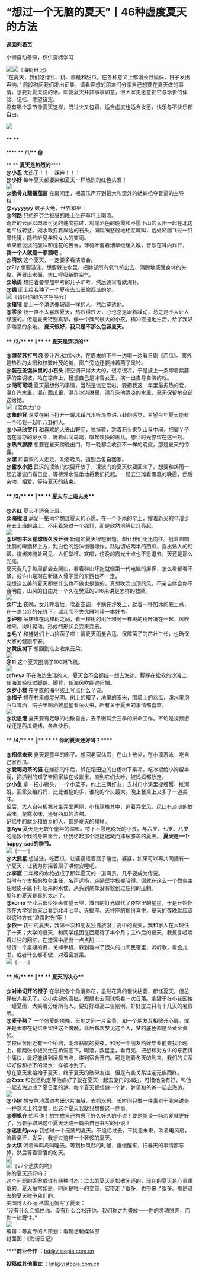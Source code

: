 # “想过一个无脑的夏天”丨46种虚度夏天的方法

[**返回列表页**](/gzh/看理想)

小懒自动备份，仅供查阅学习

![](https://mmbiz.qpic.cn/mmbiz_png/aP7vrTpXJxRA0ViaNRqia18YGj5LgX4VSibTFXfBlkXZakYUA8yBkEQYYmpmDmxH0IZyeY4oUcOiabiaj1PywxF6StQ/640?wx_fmt=png)![](https://mmbiz.qpic.cn/mmbiz_jpg/aP7vrTpXJxTfYrgq2nIzwfMgAMy4dcdCPPEjKmBib43NlfG1iaBicaywNSiccQIaQDtXYkp8icXZGP9RMYEQjOAU4NA/640?wx_fmt=jpeg&from;=appmsg)《海街日记》  
“在夏天，我们吃绿豆、桃、樱桃和甜瓜。在各种意义上都漫长且愉快，日子发出声响。”
前段时间我们发出征集，请看理想的朋友们分享自己想要在夏天做的事情，想要对夏天说的话。即便夏天并非事事如意，但大家更愿意把它与珍贵的体验、记忆、愿望锚定。  
没有哪个季节像夏天这样，既过火又包容，适合虚度也适合发愿，快乐与不快乐都自由。  
  
![](https://mmbiz.qpic.cn/mmbiz_png/aP7vrTpXJxRA0ViaNRqia18YGj5LgX4VSibyicaNpfZMjSJFGHr85glQV0UvxPDGJ30TMHYUPnUHgbYyqpCwF83EGw/640?wx_fmt=png)

####  ** **  
**** ** **/1/**** **🌞**

 ** ** **夏天是热烈的******  
 **@小忍** 太热了！！！裸奔！！！  
 **@小好** 每年夏天都要染和夏天一样热烈的红色头发！  
![](https://mmbiz.qpic.cn/mmbiz_jpg/aP7vrTpXJxTfYrgq2nIzwfMgAMy4dcdCUk4iayE3ia3iaPbJwpJCWyqHu3rMdAib7onqYdjFEQgAHBculK7yrEFOFg/640?wx_fmt=jpeg&from;=appmsg)  
 **@脆骨丸蘸番茄酱** 在房间里，把音乐声开到最大和窗外的蟋蟀抢夺音量的主导权！  
 **@xyyyyyy** 蚊子灭绝，世界和平！  
 **@阿路** 只想在芬兰极昼的晚上坐在草坪上喝酒。  
奇异的云层以肉眼可见的速度掠过，鸡尾酒色的晚霞和不愿下山的太阳一起在北边地平线转悠。湖水戏耍着岸边的石头，海鸥嗔怒般地相互喊叫，远处湖面飞过一只摩托艇，隐约听见年轻女人的笑闹。  
苹果酒淡淡的酸味和槐花的苦香，薄荷叶混着烟草缓缓入喉，音乐在耳内炸开， **我一个人就是一家酒吧** 。  
**@清欢** 这个夏天，一定要多看演唱会。  
 **@Fly** 想要游泳，想要躲进水里，把肺部所有氧气挤出去，清醒地感受身体的失控，再冒出水面，大口呼吸新鲜空气。  
 **@缘周** 想陪着要参加中考的儿子旷考，然后通宵看欧洲杯。  
 **@锦** 闰土给我种了一个夏夜去瓜田偷西瓜的梦。  
![](https://mmbiz.qpic.cn/mmbiz_jpg/aP7vrTpXJxTfYrgq2nIzwfMgAMy4dcdCkb68xqOotDwPUia9HiaowRnjQy6E4GnkW2FZxfmice16JU2eNnlnneicHg/640?wx_fmt=jpeg&from;=appmsg)《请以你的名字呼唤我》  
 **@猪猪** 爱上一个清透像玻璃一样的人，然后穿透他。  
 **@零余**
我一直不太喜欢夏天，热烈得过火，心也总是跟着躁动，总之是不大让人舒服的。但是夏天特别真挚，像一个脾气很大的小孩，横冲直撞地生活，给了我好多喘息的余地。
**夏天很好，我只是不那么包容夏天。**  

####  ** **/2/**** ** **🍃**** ** **夏天是清凉的****

  
 **@薄荷苏打气泡** 姜汁汽水加冰块，在周末的下午一边喝一边看日剧《西瓜》。窗外是热烈的太阳和枝繁叶茂的树，窗户旁边还要挂着燕子风铃。  
 **@装在圣诞袜里的小石头** 把空调开得大大的，很凉很凉。于是披上一条印着紫藤萝的空调被，站在凉席上，畅想自己是冰雪女王，演一出自导自演的戏。  
 **@胡可可颂**
夏天最想做的事情，当然是谈恋爱啦。要把我这一年里最炙热的爱，混在汽水里，混在西瓜里，混在冰淇淋里，混在泳池清凉的水里，毫无保留地全部送给她。  
![](https://mmbiz.qpic.cn/mmbiz_png/UP4mWEf5RM1b2yFaLF5RfXXRExf0hzUibiaBhYeGrHUAoL5Op9vm7OsltYWeOsuA8dcGjB0TI3vOtGRTExlRdiaqw/640?&wx;_fmt=png)《蓝色大门》  
 **@象的背** 享受在树下打开一罐冰镇汽水听鸟类讲八卦的感觉，希望今年夏天能有一个和我一起听八卦的人。  
 **@小马欣赏月** 和喜欢的人去山野间，脱掉鞋，跳着石头来到山泉中间，把脚丫子泡在清凉的泉水中，听着山间鸟鸣，唱起欢快的歌儿，想让时光停留在这一刻。  
 **@热气滕滕** 想要在夏天傍晚出门，每一晚都会收获不一样的晚霞，那是夏天的惊喜。  
 **@潔** 和喜欢的人走走，吹着晚风，道别后各自回家。  
 **@露水小肥**
武汉的凌波门快要开放了，凌波门的夏天快要回来了。想要和胡雨一起去凌波门看日出，等待湖水温柔地将我们托起。一起去江滩看愚蠢的晚霞，然后亲吻，相爱，等待夏天的结束。  

####  ** **/3/**** ** **👋**** ** **夏天与上班无关****

  
 **@齐红** 夏天不适合上班。  
 **@海椒油** 满足一把雨伞想过夏天的心愿。在一个下雨的早上，撑着新买的伞漫步在去上班的路上，不用着急过一个绿灯，而是欣然地等红灯亮起。  
![](https://mmbiz.qpic.cn/mmbiz_jpg/aP7vrTpXJxTfYrgq2nIzwfMgAMy4dcdCxhml26IibkKoTUPia5ciaGpzKlV5dDOqAJ7R86RISrX6AVl8DUYNwp6vQ/640?wx_fmt=jpeg&from;=appmsg)  
 **@理想主义星球很久没开张**
新疆的夏天很短很短，却让我们无比向往。挺着圆圆肚腩的啤酒杯上方，乳白色的泡沫慢慢爆炸。路边切成两半的西瓜，露出诱人的红瓤。烧烤摊随处可见，人们举杯、欢唱，傍晚的霞光十点也不愿退去，天还是那么光亮。  
夏天我几乎每周都会去爬山，看着群山环抱就像第一代电脑的屏保，怎么看都看不够，或许山是刻在新疆人骨子里的东西也不一定。  
我想这么美的夏天即使什么也不做也是美的。真想吹吹山顶的风，不亲自体会你不会明白，山风的自由对一个久在樊笼的996来讲是怎样的救赎。  
![](https://mmbiz.qpic.cn/mmbiz_jpg/aP7vrTpXJxTfYrgq2nIzwfMgAMy4dcdC3uyVjzdghFIUz51OFTBl55JJ85tRpKPukGpeZ1GoORCyZYTUmbO0GQ/640?wx_fmt=jpeg&from;=appmsg)  
 **@广土** 夜晚，女儿睡着后，吹着空调，平躺在沙发上，就着一杯加冰的威士忌，在一盏台灯的光线下，温润而不失优雅地读一本好书。  
 **@钟晓** 吊床绑在两棵树之间，看一棵树的树叶和另一棵树的树叶凑在一起，风吹过来，树叶晃动，形成的形状会变来变去。  
 **@毛丫** 和娃娃们上山捡菌子啦！请夏天雨量合适，保障菌子的茁壮生长，也确保大家的健康平安。  
 **@黄皮树下** 想回到岛上收集云朵。  
![](https://mmbiz.qpic.cn/mmbiz_jpg/aP7vrTpXJxTfYrgq2nIzwfMgAMy4dcdCj3vQsqUQDn0RvNn6h4TRBSEiaqibWfTKEJibj75u4Dkib3iaib4HnlspHMtQ/640?wx_fmt=jpeg&from;=appmsg)  
 **@11** 这个夏天圈满了100架飞机。  
![](https://mmbiz.qpic.cn/mmbiz_jpg/aP7vrTpXJxTfYrgq2nIzwfMgAMy4dcdCo6odPJMgcssOZXT3DH8czJnqJ0PWJQiaSYicHM3HqntkiaunsVtqqHxLQ/640?wx_fmt=jpeg&from;=appmsg)  
 **@freya** 不在海边生活的人，夏天会不会都统一想去海边。脚踩在松软的沙滩上，任海浪轻抚过脚踝、脚背，任海风吹翻遮阳帽。  
 **@罗小糕** 在平直的海平线上写点什么？诗。  
 **@梅子** 想在村里虚度光阴。树上的知了，地里的玉米，围墙上的丝瓜，溪水里泡西瓜啤酒，院子里喝酒数星星看萤火虫，所有关于夏天的事情都喜欢。  
![](https://mmbiz.qpic.cn/mmbiz_jpg/aP7vrTpXJxTfYrgq2nIzwfMgAMy4dcdCLduFaDibibWeCsgEsNdUr6yB8iao1fDDAU9ZQeIgGKxvegAxxfZpHUCRQ/640?wx_fmt=jpeg&from;=appmsg)  
 **@沈思港** 夏天要有足够的松散自由，去平衡其余三季的拼命工作。不论是视频游戏还是西瓜烧烤，各自快乐。  

####  ** **/4/**** ** **🌻**** ** ** **你的夏天还好吗？******

  
 **@相信未来** 夏天是童年的影子。想回老家休假，在山上散步，在小溪游泳，吃自己家西瓜。  
 **@爱喝奶茶的猫** 在燥热的午后，躲在稻田边的白杨树下乘凉，吃冰棍给小狗留半截，把抓到的知了带回家放在蚊帐里，直到它们太吵，被妈妈都放走。  
 **@小鱼** 拿一把小锄头，一个小篮子，约上三俩好友，去村口小溪里捉螃蟹、挖河蜆。回家交给妈妈，比比谁挖的多，谁挖的个头最大。晚上餐桌上又多了一道美味。  
饭后，大人自带板凳分坐弄堂两侧，小孩穿梭其中，追着弄堂风，风口有淡淡的蚊香味，花露水味，还有西瓜的清甜。  
记忆中的故乡和故乡的人，都是夏天的模样。  
 **@Ayu** 夏天是无数个童年的缩影。楼下不愿吃晚饭的小孩，与六岁、七岁、八岁的无数个我的身影重合，让我忆起那个因捉迷藏而摔破膝盖的夏天。
**夏天是一个happy-sad的季节。**  
![](https://mmbiz.qpic.cn/mmbiz_png/UP4mWEf5RM1b2yFaLF5RfXXRExf0hzUibzz6EgL4bnOA2iapOI9p6wFB4zW1p5Kkpib3gbpG513sHLGWdENkn3ztw/640?&wx;_fmt=png)《一一》  
 **@大熊星** 想游泳，吃西瓜，让婆婆摇着扇子睡觉。婆婆，如果可以再共同拥有一个夏天，让我为你摇着扇子哄你安睡吧。  
 **@李厘** 二年级的水枪战成了那年夏天的一道风景，几乎要成为传说。  
当时有个古板的教务主任，名声远扬，连隔壁学校都晓得。偏就在这么一个教务主任眼皮子底下打起来的水仗，从头到尾却没有收到过任何的压制。  
那年的夏天是真的太热了。  
 **@komo**
毕业后很少抬头仰望天空，城市的灯光取代了夜空里的星星，于是开始怀念在大学宿舍天台看到北斗七星、天蝎座、天秤座的那份喜悦，夏天的夜晚就应该以这种方式“浪费时光”啊！  
 **@依一**
初中的夏天，我第一次和朋友独自旅游；高中的夏天，我和家人在大理住了十天；大学的夏天，和同学组团在西藏待了半个月；工作后的夏天，我反复咀嚼着过往的回忆，在渣滓中品出一点点甜……  
想请一个星期的假，关掉手机，躲到看中了很久的山间民宿里，听听歌，看会儿书，或者什么都不做，对着窗发呆。  
![](https://mmbiz.qpic.cn/mmbiz_jpg/aP7vrTpXJxTfYrgq2nIzwfMgAMy4dcdCfibqiapMxstEyY2DsUsDiciauX7rjrTiaDbAYD8dIFOmRGydBLpKiaeXxYqA/640?wx_fmt=jpeg&from;=appmsg)《一一》  

####  ** **/5/**** ** **🦋**** ** **夏天的决心****

  
 **@对半切开的橙子**
在学校各个角落养花，虽然花真的很快枯萎，都怪夏天，但总算被人看见了。吃小卖部的雪糍，跟朋友去网球场看一次日落。拿罐子在小花园接一罐夏雨，大笑着分给所有人。要好好跟高二告别啊，好好度过只有十几天的暑假啊。  
 **@麦子熟了** 一个盛夏的傍晚，天地之间一片金黄，和一个朋友互相敞开心扉。或许是太想在记忆中留住这个傍晚，此后每次梦见这个人，梦的底色都是金黄金黄的。  
学校宿舍附近有一个桥洞，潮湿黏腻的夏夜，和另一个朋友约好毕业前要找个晚上，搬两张小板凳坐在桥洞底下，喝酒，数星星，看月亮，把想和对方讲的东西讲个痛快，最好能讲到凌晨五点，讲到宿舍开门。可是随着冬天的到来，我们的关系却好像和桥下的流水一样被冰封了。  
想在夏天重拾始于夏天、终于夏天的破碎友谊，但是有些关系注定无疾而终。  
 **@Zzzz** 和爸爸约定等他病好了就在夏天一起去厦门的海边，可惜他没有好，和他一起去海边成了夏日里的梦。每个夏天都想做一个梦，梦见和爸爸一起去海边。  
![](https://mmbiz.qpic.cn/mmbiz_jpg/aP7vrTpXJxTfYrgq2nIzwfMgAMy4dcdCtkQPiat6n6uTGeF8IwWnOjPnGLMib8HssnUazebJOFURyia83zfRejPTg/640?wx_fmt=jpeg&from;=appmsg)  
 **@小树** 想安静地潜进考研这片海域，去抓水母。长时间只做一件事对于我来说是一种意义上的虚度，但这个夏天我就只想做这一件事。  
 **@寒枫齐** 想写作！想完成自己构思了好久好久的小说！要是能谈一场恋爱就更好了，我要争取把这个夏天活成一篇由自己书写的小说！  
 **@迷思的pwp** 我想过一个无脑的夏天。不追忆过去，不忧思未来，吹着电风扇，流着臭汗，发呆。我想过这样一个奢侈的夏天。  
 **@大琪** 听着蝉鸣鸟叫睡去。等到秋风起的时候，慢慢醒来，把春天的事情都忘掉，然后等着雪落的冬天。  
![](https://mmbiz.qpic.cn/mmbiz_png/aP7vrTpXJxRA0ViaNRqia18YGj5LgX4VSibCtkY28xLiaOEanibJrx7E0bWiaH8tRc0WkaCZ35VoiabPsr0urCBdAzT9Q/640?wx_fmt=png)  
![](https://mmbiz.qpic.cn/mmbiz_jpg/aP7vrTpXJxTfYrgq2nIzwfMgAMy4dcdCjpOuyb2EF7ypDnrY2kY8ll3CpADzsQCYtITj9APLfzUgwYblQ5gVWA/640?wx_fmt=jpeg)《27个遗失的吻》  
你的夏天还好吗？  
这个问题的答案或许有两种时态：过去的夏天是松散闲适的，现在的夏天是心事重重的。夏天恒常如是，时间是唯一的变量，它带走了很多，也带来了很多。那是过去的夏天赠予我们的。  
美国诗人乔丽·格雷厄姆写了夏天：  
“没有什么会抓住你。没有什么会松开你。我们称之为盛放——你的灵魂脱壳，而你一如既往。”  
![](https://mmbiz.qpic.cn/mmbiz_png/aP7vrTpXJxRA0ViaNRqia18YGj5LgX4VSibCtkY28xLiaOEanibJrx7E0bWiaH8tRc0WkaCZ35VoiabPsr0urCBdAzT9Q/640?wx_fmt=png)  
编辑：等夏专的人策划：看理想新媒体部  
封面图：《海街日记》

 ******商业合作** ：bd@vistopia.com.cn

 **投稿或其他事宜** ：linl@vistopia.com.cn

